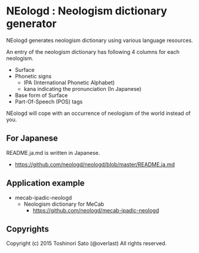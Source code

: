 # NEologd : Neologism dictionary generator

NEologd generates neologism dictionary using various language resources.

An entry of the neologism dictionary has following 4 columns for each neologism.

- Surface
- Phonetic signs
    - IPA (International Phonetic Alphabet)
    - kana indicating the pronunciation (In Japanese)
- Base form of Surface
- Part-Of-Speech (POS) tags

NEologd will cope with an occurrence of neologism of the world instead of you.

## For Japanese
README.ja.md is written in Japanese.

- https://github.com/neologd/neologd/blob/master/README.ja.md

## Application example
- mecab-ipadic-neologd
    - Neologism dictionary for MeCab
        - https://github.com/neologd/mecab-ipadic-neologd

## Copyrights
Copyright (c) 2015 Toshinori Sato (@overlast) All rights reserved.
